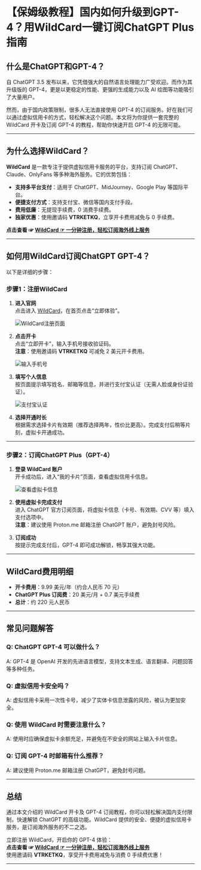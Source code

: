 # 【保姆级教程】国内如何升级到GPT-4？用WildCard一键订阅ChatGPT Plus指南

## 什么是ChatGPT和GPT-4？

自 ChatGPT 3.5 发布以来，它凭借强大的自然语言处理能力广受欢迎。而作为其升级版的 GPT-4，更是以更稳定的性能、更强的生成能力以及 AI 绘图等功能吸引了大量用户。

然而，由于国内政策限制，很多人无法直接使用 GPT-4 的订阅服务。好在我们可以通过虚拟信用卡的方式，轻松解决这个问题。本文将为你提供一套完整的 WildCard 开卡及订阅 GPT-4 的教程，帮助你快速开启 GPT-4 的无限可能。

---

## 为什么选择WildCard？

**WildCard** 是一款专注于提供虚拟信用卡服务的平台，支持订阅 ChatGPT、Claude、OnlyFans 等多种海外服务。它的优势包括：

- **支持多平台支付**：适用于 ChatGPT、MidJourney、Google Play 等国际平台。
- **便捷支付方式**：支持支付宝、微信等国内支付手段。
- **费用低廉**：无提现手续费，0 消费手续费。
- **独家优惠**：使用邀请码 **VTRKETKQ**，立享开卡费用减免与 0 手续费。

**点击查看 ☞ [WildCard ☞ 一分钟注册，轻松订阅海外线上服务](https://yeka.ai/i/VTRKETKQ)**

---

## 如何用WildCard订阅ChatGPT GPT-4？

以下是详细的步骤：

### 步骤1：注册WildCard

1. **进入官网**  
   点击进入 [WildCard](https://yeka.ai/i/VTRKETKQ)，在首页点击“立即体验”。

   ![WildCard注册页面](https://camo.githubusercontent.com/6ca02197fc6bcf7412bca6410cf24ea3d235bf8394215f8adefc29fcf9464470/68747470733a2f2f7075707574656a752d74632e6f73732d636e2d6265696a696e672e616c6979756e63732e636f6d2f397a716b436a535a555633457836322e706e67)

2. **点击开卡**  
   点击“立即开卡”，输入手机号接收验证码。  
   **注意**：使用邀请码 **VTRKETKQ** 可减免 2 美元开卡费用。

   ![输入手机号](https://camo.githubusercontent.com/4d559246b51ce4e6980ca6dcd184bb86d431099a5899cfb459c22b7ecd03f003/68747470733a2f2f7075707574656a752d74632e6f73732d636e2d6265696a696e672e616c6979756e63732e636f6d2f7667617a6b5a59335877694f3549702e706e67)

3. **填写个人信息**  
   按页面提示填写姓名、邮箱等信息，并进行支付宝认证（无需人脸或身份证验证）。

   ![支付宝认证](https://camo.githubusercontent.com/35b68a57242fcf4390927af943245ffe62f3387d9247cab28f2026cc4227eee0/68747470733a2f2f7075707574656a752d74632e6f73732d636e2d6265696a696e672e616c6979756e63732e636f6d2f344d566745594a55644f4c373335652e706e67)

4. **选择开通时长**  
   根据需求选择卡片有效期（推荐选择两年，性价比更高）。完成支付后稍等片刻，虚拟卡开通成功。

---

### 步骤2：订阅ChatGPT Plus（GPT-4）

1. **登录 WildCard 账户**  
   开卡成功后，进入“我的卡片”页面，查看虚拟信用卡信息。

   ![查看虚拟卡信息](https://camo.githubusercontent.com/07eaea67315cfd66c6c5f412f622b83000401202145fb68b1f24ca59e38101c3/68747470733a2f2f6f70656e2d61692d626c6f672e6f73732d636e2d6e616e6a696e672e616c6979756e63732e636f6d2f696d672f3230323430383038323030363334342e706e67)

2. **使用虚拟卡完成支付**  
   进入 ChatGPT 官方订阅页面，将虚拟卡信息（卡号、有效期、CVV 等）填入支付选项中。  
   **注意**：建议使用 Proton.me 邮箱注册 ChatGPT 账户，避免封号风险。

3. **订阅成功**  
   按提示完成支付后，GPT-4 即可成功解锁，畅享其强大功能。

---

## WildCard费用明细

- **开卡费用**：9.99 美元/年（约合人民币 70 元）
- **ChatGPT Plus 订阅费**：20 美元/月 + 0.7 美元手续费
- **总计**：约 220 元人民币

---

## 常见问题解答

### Q: ChatGPT GPT-4 可以做什么？
A: GPT-4 是 OpenAI 开发的先进语言模型，支持文本生成、语言翻译、问题回答等多种任务。

### Q: 虚拟信用卡安全吗？
A: 虚拟信用卡采用一次性卡号，减少了实体卡信息泄露的风险，被认为更加安全。

### Q: 使用 WildCard 时需要注意什么？
A: 使用时应确保虚拟卡余额充足，并避免在不安全的网站上输入卡片信息。

### Q: 订阅 GPT-4 时邮箱有什么推荐？
A: 建议使用 Proton.me 邮箱注册 ChatGPT，避免封号问题。

---

## 总结

通过本文介绍的 WildCard 开卡及 GPT-4 订阅教程，你可以轻松解决国内支付限制，快速解锁 ChatGPT 的高级功能。WildCard 提供的安全、便捷的虚拟信用卡服务，是订阅海外服务的不二之选。

立即注册 WildCard，开启你的 GPT-4 体验：  
**点击查看 ☞ [WildCard ☞ 一分钟注册，轻松订阅海外线上服务](https://yeka.ai/i/VTRKETKQ)**  
使用邀请码 **VTRKETKQ**，享受开卡费用减免与消费 0 手续费优惠！

---


